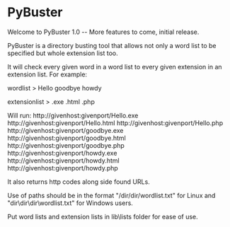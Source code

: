 # PyBuster

Welcome to PyBuster 1.0 -- More features to come, initial release.

PyBuster is a directory busting tool that allows not only a word list to be specified but whole extension list too.

It will check every given word in a word list to every given extension in an extension list. For example:

wordlist > 
Hello
goodbye
howdy

extensionlist >
.exe
.html
.php

Will run: 
http://givenhost:givenport/Hello.exe
http://givenhost:givenport/Hello.html
http://givenhost:givenport/Hello.php
http://givenhost:givenport/goodbye.exe
http://givenhost:givenport/goodbye.html
http://givenhost:givenport/goodbye.php
http://givenhost:givenport/howdy.exe
http://givenhost:givenport/howdy.html
http://givenhost:givenport/howdy.php

It also returns http codes along side found URLs.

Use of paths should be in the format "/dir/dir/wordlist.txt" for Linux and "dir\dir\dir\wordlist.txt" for Windows users.

Put word lists and extension lists in lib\lists folder for ease of use.
